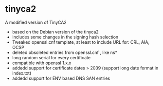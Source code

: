 # tinyca2
A modified version of TinyCA2
- based on the Debian version of the tinyca2
- Includes some changes in the signing hash selection
- Tweaked openssl.cnf template, at least to include URL for: CRL, AIA, OCSP
- deleted obsoleted entries from openssl.cnf , like ns*
- long random serial for every certificate
- compatible with openssl 1.x.x
- addedd support for certificate dates > 2039 (support long date format in index.txt)
- addedd support for ENV based DNS SAN entries
